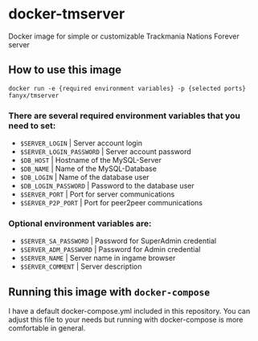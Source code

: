 # docker-tmserver
Docker image for simple or customizable Trackmania Nations Forever server

## How to use this image
```docker run -e {required environment variables} -p {selected ports} fanyx/tmserver```

### There are several required environment variables that you need to set:
  - `$SERVER_LOGIN`               | Server account login
  - `$SERVER_LOGIN_PASSWORD`      | Server account password
  - `$DB_HOST`                    | Hostname of the MySQL-Server
  - `$DB_NAME`                    | Name of the MySQL-Database
  - `$DB_LOGIN`                   | Name of the database user
  - `$DB_LOGIN_PASSWORD`          | Password to the database user
  - `$SERVER_PORT`                | Port for server communications
  - `$SERVER_P2P_PORT`            | Port for peer2peer communications
  
### Optional environment variables are:
  - `$SERVER_SA_PASSWORD`         | Password for SuperAdmin credential
  - `$SERVER_ADM_PASSWORD`        | Password for Admin credential
  - `$SERVER_NAME`                | Server name in ingame browser
  - `$SERVER_COMMENT`             | Server description

## Running this image with `docker-compose`
I have a default docker-compose.yml included in this repository.
You can adjust this file to your needs but running with docker-compose is more comfortable in general.
